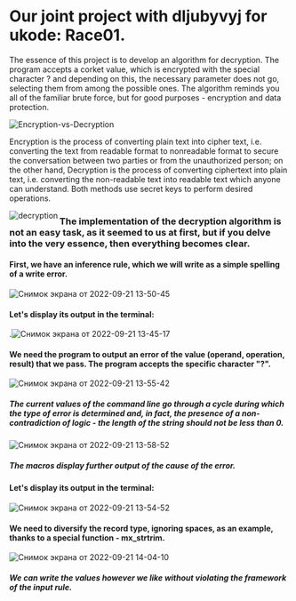 # Our joint project with dljubyvyj for ukode: Race01.
The essence of this project is to develop an algorithm for decryption. The program accepts a corket value, which is encrypted with the special character ? and depending on this, the necessary parameter does not go, selecting them from among the possible ones. The algorithm reminds you all of the familiar brute force, but for good purposes - encryption and data protection.

![Encryption-vs-Decryption](https://user-images.githubusercontent.com/95318722/191483143-45870c1e-a4d2-4b40-987a-eb37b2fe66e6.jpg)

Encryption is the process of converting plain text into cipher text, i.e. converting the text from readable format to nonreadable format to secure the conversation between two parties or from the unauthorized person; on the other hand, Decryption is the process of converting ciphertext into plain text, i.e. converting the non-readable text into readable text which anyone can understand. Both methods use secret keys to perform desired operations.

<img src="https://www.venafi.com/sites/default/files/2020-12/Encrypt_Decrypt_Diff_1.png" alt="decryption" align = left> 

### The implementation of the decryption algorithm is not an easy task, as it seemed to us at first, but if you delve into the very essence, then everything becomes clear.
#### First, we have an inference rule, which we will write as a simple spelling of a write error.
![Снимок экрана от 2022-09-21 13-50-45](https://user-images.githubusercontent.com/95318722/191485903-2a7d7d29-520e-466e-b80f-207b05b87e6f.png)
#### Let's display its output in the terminal:
.![Снимок экрана от 2022-09-21 13-45-17](https://user-images.githubusercontent.com/95318722/191485602-af5e266e-0dcc-4fe6-81dc-20cd968be48c.png)
#### We need the program to output an error of the value (operand, operation, result) that we pass. The program accepts the specific character "?".
![Снимок экрана от 2022-09-21 13-55-42](https://user-images.githubusercontent.com/95318722/191486798-0bff3e6d-ccd6-4193-b4ac-65fb7520fc0a.png)
##### The current values of the command line go through a cycle during which the type of error is determined and, in fact, the presence of a non-contradiction of logic - the length of the string should not be less than 0.
![Снимок экрана от 2022-09-21 13-58-52](https://user-images.githubusercontent.com/95318722/191487386-75379207-9499-469b-9919-2bfbcab26af2.png)
##### The macros display further output of the cause of the error.
#### Let's display its output in the terminal:
![Снимок экрана от 2022-09-21 13-54-52](https://user-images.githubusercontent.com/95318722/191486669-0737f98d-187f-40fc-a1e6-76033e5e84e6.png)
#### We need to diversify the record type, ignoring spaces, as an example, thanks to a special function - mx_strtrim.
![Снимок экрана от 2022-09-21 14-04-10](https://user-images.githubusercontent.com/95318722/191488369-417267f0-f6a4-4b22-aeb4-ef0e26376415.png)
##### We can write the values however we like without violating the framework of the input rule.




